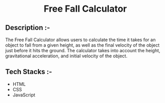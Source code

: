 # <p align="center">Free Fall Calculator</p>

## Description :-

The Free Fall Calculator allows users to calculate the time it takes for an object to fall from a given height, as well as the final velocity of the object just before it hits the ground. The calculator takes into account the height, gravitational acceleration, and initial velocity of the object.

## Tech Stacks :-

- HTML
- CSS
- JavaScript
